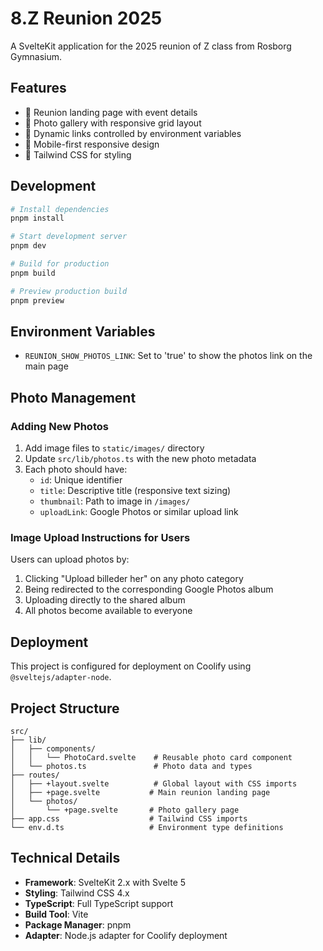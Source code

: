 # 8.Z Reunion 2025

A SvelteKit application for the 2025 reunion of Z class from Rosborg Gymnasium.

## Features

- 📅 Reunion landing page with event details
- 📸 Photo gallery with responsive grid layout
- 🔗 Dynamic links controlled by environment variables
- 📱 Mobile-first responsive design
- 🎨 Tailwind CSS for styling

## Development

```bash
# Install dependencies
pnpm install

# Start development server
pnpm dev

# Build for production
pnpm build

# Preview production build
pnpm preview
```

## Environment Variables

- `REUNION_SHOW_PHOTOS_LINK`: Set to 'true' to show the photos link on the main page

## Photo Management

### Adding New Photos

1. Add image files to `static/images/` directory
2. Update `src/lib/photos.ts` with the new photo metadata
3. Each photo should have:
   - `id`: Unique identifier
   - `title`: Descriptive title (responsive text sizing)
   - `thumbnail`: Path to image in `/images/`
   - `uploadLink`: Google Photos or similar upload link

### Image Upload Instructions for Users

Users can upload photos by:
1. Clicking "Upload billeder her" on any photo category
2. Being redirected to the corresponding Google Photos album
3. Uploading directly to the shared album
4. All photos become available to everyone

## Deployment

This project is configured for deployment on Coolify using `@sveltejs/adapter-node`.

## Project Structure

```
src/
├── lib/
│   ├── components/
│   │   └── PhotoCard.svelte    # Reusable photo card component
│   └── photos.ts               # Photo data and types
├── routes/
│   ├── +layout.svelte          # Global layout with CSS imports
│   ├── +page.svelte           # Main reunion landing page
│   └── photos/
│       └── +page.svelte       # Photo gallery page
├── app.css                    # Tailwind CSS imports
└── env.d.ts                   # Environment type definitions
```

## Technical Details

- **Framework**: SvelteKit 2.x with Svelte 5
- **Styling**: Tailwind CSS 4.x
- **TypeScript**: Full TypeScript support
- **Build Tool**: Vite
- **Package Manager**: pnpm
- **Adapter**: Node.js adapter for Coolify deployment